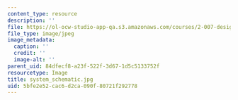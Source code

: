 ```yaml
---
content_type: resource
description: ''
file: https://ol-ocw-studio-app-qa.s3.amazonaws.com/courses/2-007-design-and-manufacturing-i-spring-2009/5bfe2e52cac6d2ca090f80721f292778_system_schematic.jpg
file_type: image/jpeg
image_metadata:
  caption: ''
  credit: ''
  image-alt: ''
parent_uid: 84dfecf8-a23f-522f-3d67-1d5c5133752f
resourcetype: Image
title: system_schematic.jpg
uid: 5bfe2e52-cac6-d2ca-090f-80721f292778
---
```

